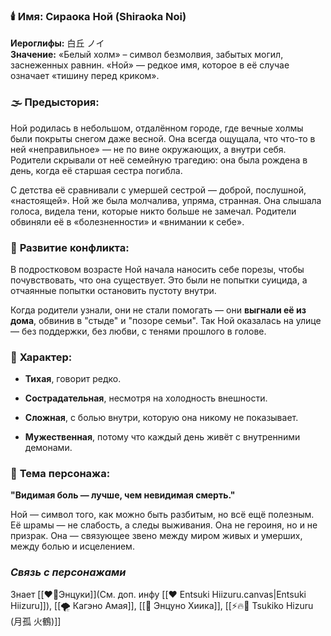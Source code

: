 ### 🕯️ ****Имя:**** Сираока Ной (Shiraoka Noi)

**Иероглифы:** 白丘 ノイ  
**Значение:** «Белый холм» – символ безмолвия, забытых могил, заснеженных равнин. «Ной» — редкое имя, которое в её случае означает «тишину перед криком».

  
  

### 🌫️ ****Предыстория:****

Ной родилась в небольшом, отдалённом городе, где вечные холмы были покрыты снегом даже весной. Она всегда ощущала, что что-то в ней «неправильное» — не по вине окружающих, а внутри себя. Родители скрывали от неё семейную трагедию: она была рождена в день, когда её старшая сестра погибла.

С детства её сравнивали с умершей сестрой — доброй, послушной, «настоящей». Ной же была молчалива, упряма, странная. Она слышала голоса, видела тени, которые никто больше не замечал. Родители обвиняли её в «болезненности» и «внимании к себе».

  
  

### 🔪 ****Развитие конфликта:****

В подростковом возрасте Ной начала наносить себе порезы, чтобы почувствовать, что она существует. Это были не попытки суицида, а отчаянные попытки остановить пустоту внутри.

Когда родители узнали, они не стали помогать — они **выгнали её из дома**, обвинив в "стыде" и "позоре семьи". Так Ной оказалась на улице — без поддержки, без любви, с тенями прошлого в голове.

  
  

### 🩶 ****Характер:****

- **Тихая**, говорит редко.
    
- **Сострадательная**, несмотря на холодность внешности.
    
- **Сложная**, с болью внутри, которую она никому не показывает.
    
- **Мужественная**, потому что каждый день живёт с внутренними демонами.
    

  
  

### 🔗 ****Тема персонажа:****

**"Видимая боль — лучше, чем невидимая смерть."**

Ной — символ того, как можно быть разбитым, но всё ещё полезным. Её шрамы — не слабость, а следы выживания. Она не героиня, но и не призрак. Она — связующее звено между миром живых и умерших, между болью и исцелением.

### ***Cвязь с персонажами***

Знает [[❤️‍🔥Энцуки]](См. доп. инфу [[❤️ Entsuki Hiizuru.canvas|Entsuki Hiizuru]]), [[🌪️ Кагэно Амая]], [[🎀 Энцуно Хиика]], [[⚡🔥🌙 Tsukiko Hizuru (月孤 火鶴)]]